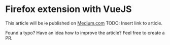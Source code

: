 # Firefox extension with VueJS

This article will be ~~is~~ published on [Medium.com](https://medium.com) TODO: Insert link to article.

Found a typo? Have an idea how to improve the article? Feel free to create a PR.